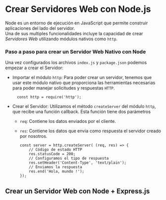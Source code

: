# Crear Servidores Web con Node.js

Node es un entorno de ejecución en JavaScript que permite construir aplicaciones del lado del servidor.  
Una de sus multiples funcionalidades incluye la capacidad de crear *Servidores Web* utilizando módulos nativos como `http`.  

### Paso a paso para crear un Servidor Web Nativo con Node

Una vez configurados los archivos `index.js` y `package.json` podemos empezar a crear el Servidor:

- Importar el módulo `http`: Para poder crear un servidor, tenemos que usar este módulo nativo que proporciona las herramientas necesarias para poder manejar solicitudes y respuestas `HTTP`.

        const http = require('http');

- Crear el Servidor: Utilizamos el método `createServer` del módulo `http`, que recibe una función callback. Esta función tiene dos parámetros
    - `req`: Contiene los datos enviados por el cliente.
    - `res`: Contiene los datos que envia como respuesta el servidor creado por nosotros.


          const server = http.createServer( (req, res) => {
              // Código de estado HTTP
              res.statusCode = 200;
              // Configuramos el tipo de respuesta
              res.setHeader('Content-Type', 'text/plain');
              // Enviamos la respuesta
              res.end('Hola, mundo !');
          });

## Crear un Servidor Web con Node + Express.js
